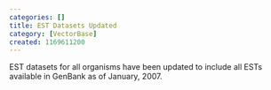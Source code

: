 ```yaml
---
categories: []
title: EST Datasets Updated
category: [VectorBase]
created: 1169611200
---
```

EST datasets for all organisms have been updated to include all ESTs available in GenBank as of January, 2007.
